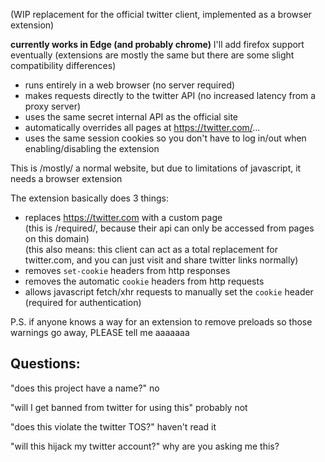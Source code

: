 (WIP replacement for the official twitter client, implemented as a browser extension)

**currently works in Edge (and probably chrome)**
I'll add firefox support eventually (extensions are mostly the same but there are some slight compatibility differences)

- runs entirely in a web browser (no server required)
- makes requests directly to the twitter API (no increased latency from a proxy server)
- uses the same secret internal API as the official site
- automatically overrides all pages at https://twitter.com/...
- uses the same session cookies so you don't have to log in/out when enabling/disabling the extension

This is /mostly/ a normal website, but due to limitations of javascript, it needs a browser extension

The extension basically does 3 things:

- replaces https://twitter.com with a custom page  
  (this is /required/, because their api can only be accessed from pages on this domain)  
  (this also means: this client can act as a total replacement for twitter.com, and you can just visit and share twitter links normally)
- removes `set-cookie` headers from http responses
- removes the automatic `cookie` headers from http requests
- allows javascript fetch/xhr requests to manually set the `cookie` header (required for authentication)


P.S. if anyone knows a way for an extension to remove <link> preloads so those warnings go away, PLEASE tell me   aaaaaaa  


## Questions:

"does this project have a name?"
 no

"will I get banned from twitter for using this"
 probably not

"does this violate the twitter TOS?"
 haven't read it

"will this hijack my twitter account?"
 why are you asking me this?

